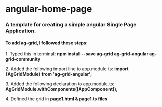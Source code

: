 # angular-home-page
<h3> A template for creating a simple angular Single Page Application.</h3>

<h4> To add ag-grid, I followed these steps: </h4>

<p>	
	1. Typed this in terminal: 
				<b> npm install --save ag-grid ag-grid-angular ag-grid-community </b> 
</p>
<p>
 	2. Added the following import line to app.module.ts: 
				<b> import {AgGridModule} from 'ag-grid-angular'; </b>
</p>
<p>
	3. Added the following declaration to app.module.ts: 
				<b> AgGridModule.withComponents([AppComponent]), </b>
</p>
<p>
	4. Defined the grid in <b>page1.html & page1.ts files </b>
</p>
